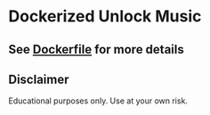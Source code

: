 # Dockerized Unlock Music

## See [Dockerfile](./Dockerfile) for more details

## Disclaimer

Educational purposes only. Use at your own risk.

